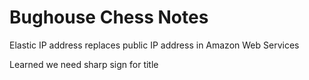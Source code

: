 # Bughouse Chess Notes
Elastic IP address replaces public IP address in Amazon Web Services

Learned we need sharp sign for title